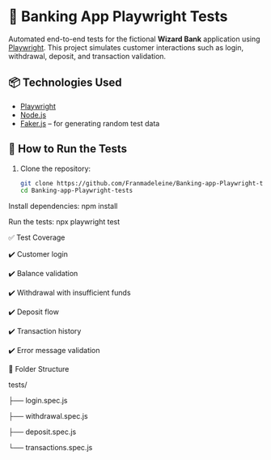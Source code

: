 # 🧪 Banking App Playwright Tests

Automated end-to-end tests for the fictional **Wizard Bank** application using [Playwright](https://playwright.dev/). This project simulates customer interactions such as login, withdrawal, deposit, and transaction validation.

## 📦 Technologies Used

- [Playwright](https://playwright.dev/)
- [Node.js](https://nodejs.org/)
- [Faker.js](https://fakerjs.dev/) – for generating random test data

## 🚀 How to Run the Tests

1. Clone the repository:
   ```bash
   git clone https://github.com/Franmadeleine/Banking-app-Playwright-tests.git
   cd Banking-app-Playwright-tests
   
Install dependencies:
npm install

Run the tests:
npx playwright test

   ✅ Test Coverage
   
✔️ Customer login

✔️ Balance validation

✔️ Withdrawal with insufficient funds

✔️ Deposit flow

✔️ Transaction history

✔️ Error message validation

📂 Folder Structure

tests/

├── login.spec.js

├── withdrawal.spec.js

├── deposit.spec.js

└── transactions.spec.js


